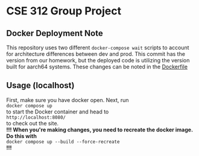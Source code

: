 # CSE 312 Group Project
## Docker Deployment Note
This repository uses two different `docker-compose wait` scripts to account for architecture differences between dev and prod. This commit has the version from our homework, but the deployed code is utilizing the version built for aarch64 systems. These changes can be noted in the [Dockerfile](https://github.com/ieatmotherboards/312-project/blob/main/Dockerfile)
## Usage (localhost)
First, make sure you have docker open. Next, run\
`docker compose up`\
to start the Docker container and head to\
`http://localhost:8080/`\
to check out the site.\
**!!! When you're making changes, you need to recreate the docker image. Do this with**\
`docker compose up --build --force-recreate`\
**!!!**